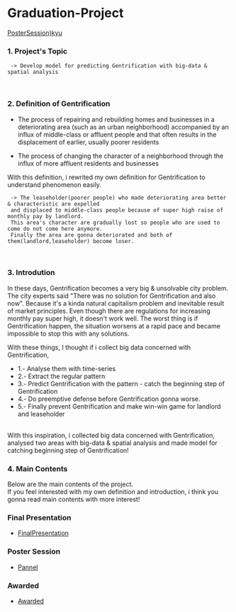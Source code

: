 # Graduation-Project

[PosterSession)kyu](졸작_포스터.JPG)

### 1. Project's Topic 
     -> Develop model for predicting Gentrification with big-data & spatial analysis
</br>

### 2. Definition of Gentrification

  - The process of repairing and rebuilding homes and businesses in a deteriorating area (such as an urban neighborhood) 
  accompanied by an influx of middle-class or affluent people and that often results in the displacement of earlier, 
  usually poorer residents</br>

  - The process of changing the character of a neighborhood through the influx of more affluent residents and businesses</br>

 With this definition, i rewrited my own definition for Gentrification to understand phenomenon easily.
 
     -> The leaseholder(poorer people) who made deteriorating area better & characteristic are expelled 
     and displaced to middle-class people because of super high raise of monthly pay by landlord. 
     This area's character are gradually lost so people who are used to come do not come here anymore. 
     Finally the area are gonna deteriorated and both of them(landlord,leaseholder) become loser. 
</br>

### 3. Introdution
In these days, Gentrification becomes a very big & unsolvable city problem. 
The city experts said "There was no solution for Gentrification and also now". 
Because it's a kinda natural capitalism problem and inevitable result of market principles. 
Even though there are regulations for increasing monthly pay super high, it doesn't work well.
The worst thing is if Gentrification happen, the situation worsens at a rapid pace and became impossible to stop this with any solutions.</br>

 With these things, I thought if i collect big data concerned with Gentrification,
   * 1.- Analyse them with time-series 
   * 2.- Extract the regular pattern 
   * 3.- Predict Gentrification with the pattern - catch the beginning step of Gentrification  
   * 4.- Do preemptive defense before Gentrification gonna worse.
   * 5.- Finally prevent Gentrification and make win-win game for landlord and leaseholder
 </br>
 With this inspiration, i collected big data concerned with Gentrification, </br>
 analysed two areas with big-data & spatial analysis and made model for catching beginning step of Gentrification!
 </br>
 
### 4. Main Contents
Below are the main contents of the project. </br>
If you feel interested with my own definition and introduction, i think you gonna read main contents with more interest!</br>

### Final Presentation

 *  [FinalPresentation](FinalPresentation.pdf)


### Poster Session

 *  [Pannel](Pannel.pdf)


### Awarded

 *  [Awarded](Awarded.pdf)

